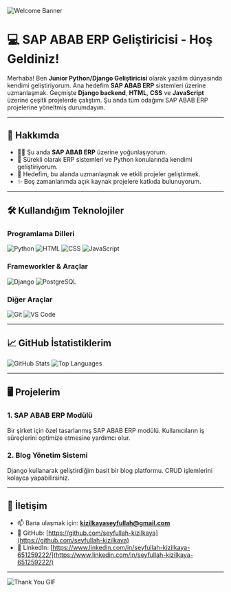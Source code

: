 ![Welcome Banner](https://media.giphy.com/media/qgQUggAC3Pfv687qPC/giphy.gif)

# 💻 SAP ABAB ERP Geliştiricisi - Hoş Geldiniz!

Merhaba! Ben **Junior Python/Django Geliştiricisi** olarak yazılım dünyasında kendimi geliştiriyorum. Ana hedefim **SAP ABAB ERP** sistemleri üzerine uzmanlaşmak. Geçmişte **Django backend**, **HTML**, **CSS** ve **JavaScript** üzerine çeşitli projelerde çalıştım. Şu anda tüm odağımı SAP ABAB ERP projelerine yöneltmiş durumdayım.

---

## 🚀 Hakkımda

- 👨‍💻 Şu anda **SAP ABAB ERP** üzerine yoğunlaşıyorum.
- 🌱 Sürekli olarak ERP sistemleri ve Python konularında kendimi geliştiriyorum.
- 🎯 Hedefim, bu alanda uzmanlaşmak ve etkili projeler geliştirmek.
- ✨ Boş zamanlarımda açık kaynak projelere katkıda bulunuyorum.

---

## 🛠️ Kullandığım Teknolojiler

### Programlama Dilleri
![Python](https://img.shields.io/badge/Python-3776AB?style=for-the-badge&logo=python&logoColor=white)
![HTML](https://img.shields.io/badge/HTML5-E34F26?style=for-the-badge&logo=html5&logoColor=white)
![CSS](https://img.shields.io/badge/CSS3-1572B6?style=for-the-badge&logo=css3&logoColor=white)
![JavaScript](https://img.shields.io/badge/JavaScript-F7DF1E?style=for-the-badge&logo=javascript&logoColor=black)

### Frameworkler & Araçlar
![Django](https://img.shields.io/badge/Django-092E20?style=for-the-badge&logo=django&logoColor=white)
![PostgreSQL](https://img.shields.io/badge/PostgreSQL-336791?style=for-the-badge&logo=postgresql&logoColor=white)

### Diğer Araçlar
![Git](https://img.shields.io/badge/Git-F05032?style=for-the-badge&logo=git&logoColor=white)
![VS Code](https://img.shields.io/badge/VS_Code-0078D4?style=for-the-badge&logo=visual-studio-code&logoColor=white)

---

## 📈 GitHub İstatistiklerim

![GitHub Stats](https://github-readme-stats.vercel.app/api?username=seyfullah-kizilkaya&show_icons=true&theme=radical)
![Top Languages](https://github-readme-stats.vercel.app/api/top-langs/?username=seyfullah-kizilkaya&layout=compact&theme=radical)

---

## 🖥️ Projelerim

### 1. **SAP ABAB ERP Modülü**
Bir şirket için özel tasarlanmış SAP ABAB ERP modülü. Kullanıcıların iş süreçlerini optimize etmesine yardımcı olur.

### 2. **Blog Yönetim Sistemi**
Django kullanarak geliştirdiğim basit bir blog platformu. CRUD işlemlerini kolayca yapabilirsiniz.

---

## 🎉 İletişim

- 📫 Bana ulaşmak için: **[kizilkayaseyfullah@gmail.com](mailto:kizilkayaseyfullah@gmail.com)**
- 🔗 GitHub: [https://github.com/seyfullah-kizilkaya](https://github.com/seyfullah-kizilkaya)
- 🔗 LinkedIn: [https://www.linkedin.com/in/seyfullah-kizilkaya-651259222/](https://www.linkedin.com/in/seyfullah-kizilkaya-651259222/)

---

![Thank You GIF](https://media.giphy.com/media/KzJkzjggfGN5Py6nkT/giphy.gif)

